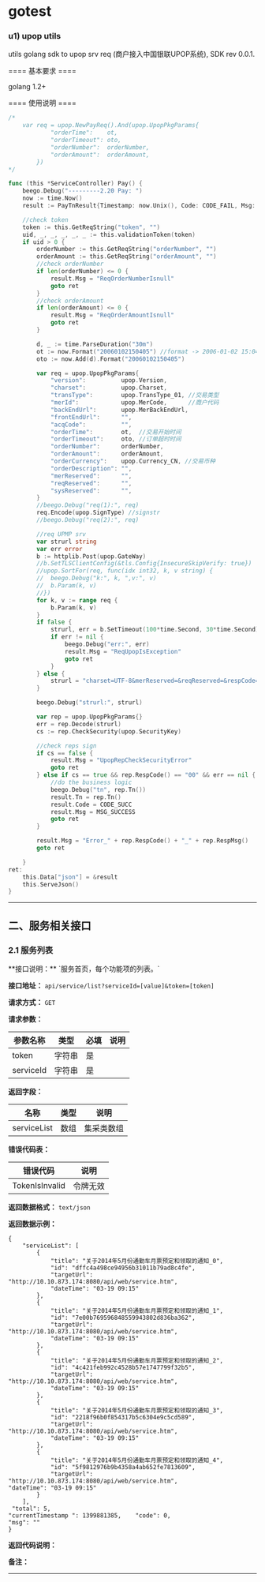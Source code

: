 gotest
======

### u1) upop utils

utils golang sdk to upop srv req (商户接入中国银联UPOP系统), SDK rev 0.0.1.

==== 基本要求 ====

golang 1.2+ 

==== 使用说明 ====
```go
/*
	var req = upop.NewPayReq().And(upop.UpopPkgParams{ 
			"orderTime":    ot, 
			"orderTimeout": oto, 
			"orderNumber":  orderNumber, 
			"orderAmount":  orderAmount, 
		})
*/

func (this *ServiceController) Pay() {
	beego.Debug("---------2.20 Pay: ")
	now := time.Now()
	result := PayTnResult{Timestamp: now.Unix(), Code: CODE_FAIL, Msg: MSG_TOKEN_IS_INVALID}

	//check token
	token := this.GetReqString("token", "")
	uid, _, _, _, _, _ := this.validationToken(token)
	if uid > 0 {
		orderNumber := this.GetReqString("orderNumber", "")
		orderAmount := this.GetReqString("orderAmount", "")
		//check orderNumber
		if len(orderNumber) <= 0 {
			result.Msg = "ReqOrderNumberIsnull"
			goto ret
		}
		//check orderAmount
		if len(orderAmount) <= 0 {
			result.Msg = "ReqOrderAmountIsnull"
			goto ret
		}

		d, _ := time.ParseDuration("30m")
		ot := now.Format("20060102150405") //format -> 2006-01-02 15:04:05
		oto := now.Add(d).Format("20060102150405")

		var req = upop.UpopPkgParams{
			"version":          upop.Version,
			"charset":          upop.Charset,
			"transType":        upop.TransType_01, //交易类型
			"merId":            upop.MerCode,      //商户代码
			"backEndUrl":       upop.MerBackEndUrl,
			"frontEndUrl":      "",
			"acqCode":          "",
			"orderTime":        ot,  //交易开始时间
			"orderTimeout":     oto, //订单超时时间
			"orderNumber":      orderNumber,
			"orderAmount":      orderAmount,
			"orderCurrency":    upop.Currency_CN, //交易币种
			"orderDescription": "",
			"merReserved":      "",
			"reqReserved":      "",
			"sysReserved":      "",
		}
		//beego.Debug("req(1):", req)
		req.Encode(upop.SignType) //signstr
		//beego.Debug("req(2):", req)

		//req UPMP srv
		var strurl string
		var err error
		b := httplib.Post(upop.GateWay)
		//b.SetTLSClientConfig(&tls.Config{InsecureSkipVerify: true})
		//upop.SortFor(req, func(idx int32, k, v string) {
		//	beego.Debug("k:", k, ",v:", v)
		//	b.Param(k, v)
		//})
		for k, v := range req {
			b.Param(k, v)
		}
		if false {
			strurl, err = b.SetTimeout(100*time.Second, 30*time.Second).String() //strurl
			if err != nil {
				beego.Debug("err:", err)
				result.Msg = "ReqUpopIsException"
				goto ret
			}
		} else {
			strurl = "charset=UTF-8&merReserved=&reqReserved=&respCode=00&respMsg=ok&sysReserved=&tn=A0000000000001&transType=01&version=1.0.0&signMethod=MD5&signature=e6d1877889422a8b21d9d1a2cd91dfb8"
		}

		beego.Debug("strurl:", strurl)

		var rep = upop.UpopPkgParams{}
		err = rep.Decode(strurl)
		cs := rep.CheckSecurity(upop.SecurityKey)

		//check reps sign
		if cs == false {
			result.Msg = "UpopRepCheckSecurityError"
			goto ret
		} else if cs == true && rep.RespCode() == "00" && err == nil {
			//do the business logic
			beego.Debug("tn", rep.Tn())
			result.Tn = rep.Tn()
			result.Code = CODE_SUCC
			result.Msg = MSG_SUCCESS
			goto ret
		}

		result.Msg = "Error_" + rep.RespCode() + "_" + rep.RespMsg()
		goto ret

	}
ret:
	this.Data["json"] = &result
	this.ServeJson()
}
```


* * *

<h2 id="user">二、服务相关接口</h2>
<h3 id="user1">2.1 服务列表</h3>
**接口说明：**  `服务首页，每个功能项的列表。`

**接口地址：**  `api/service/list?serviceId=[value]&token=[token]`

**请求方式：**  `GET`

**请求参数：**

| 参数名称       | 类型      	|必填    	| 说明              
| ----------- 	|--------	|------		| ----------------- 
| token      	| 字符串 	|		是	|          
| serviceId      |字符串	|   	        是    |          


**返回字段：**

| 名称              | 类型      | 说明              
| ----------- 	|--------	| -----------------
| serviceList      	| 数组 	|	集采类数组 


**错误代码表：**

| 错误代码      |  说明           
| ----------- 	|-----------------
| TokenIsInvalid      	| 令牌无效  


**返回数据格式：**	`text/json`
	
**返回数据示例：**

```
{
    "serviceList": [
        {
            "title": "关于2014年5月份通勤车月票预定和领取的通知_0",
            "id": "dffc4a498ce94956b31011b79ad8c4fe",
            "targetUrl": "http://10.10.873.174:8080/api/web/service.htm",
            "dateTime": "03-19 09:15"
        },
        {
            "title": "关于2014年5月份通勤车月票预定和领取的通知_1",
            "id": "7e00b769596848559943802d836ba362",
            "targetUrl": "http://10.10.873.174:8080/api/web/service.htm",
            "dateTime": "03-19 09:15"
        },
        {
            "title": "关于2014年5月份通勤车月票预定和领取的通知_2",
            "id": "4c421feb992c4528b57e1747799f32b5",
            "targetUrl": "http://10.10.873.174:8080/api/web/service.htm",
            "dateTime": "03-19 09:15"
        },
        {
            "title": "关于2014年5月份通勤车月票预定和领取的通知_3",
            "id": "2218f96b0f854317b5c6304e9c5cd589",
            "targetUrl": "http://10.10.873.174:8080/api/web/service.htm",
            "dateTime": "03-19 09:15"
        },
        {
            "title": "关于2014年5月份通勤车月票预定和领取的通知_4",
            "id": "5f9812976b9b4358a4ab652fe7813609",
            "targetUrl": "http://10.10.873.174:8080/api/web/service.htm",
"dateTime": "03-19 09:15"
        }
    ],
 "total": 5,
"currentTimestamp ": 1399881385,    "code": 0,
"msg": ""
}

```

**返回代码说明：**

**备注：**
	

* * *

